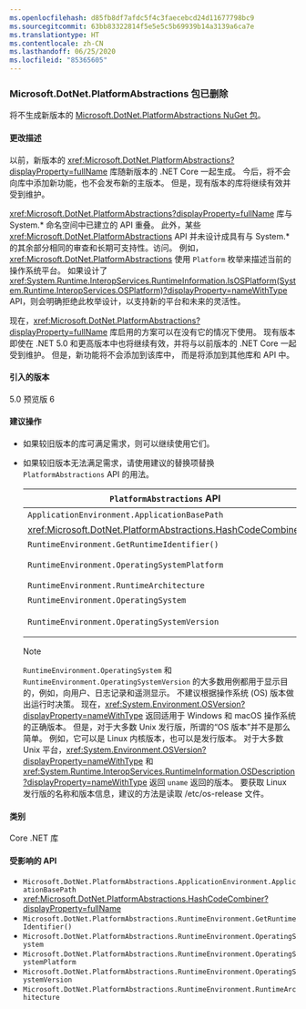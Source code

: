 ```yaml
---
ms.openlocfilehash: d85fb8df7afdc5f4c3faecebcd24d11677798bc9
ms.sourcegitcommit: 63bb83322814f5e5e5c5b69939b14a3139a6ca7e
ms.translationtype: HT
ms.contentlocale: zh-CN
ms.lasthandoff: 06/25/2020
ms.locfileid: "85365605"
---
```

### <a name="microsoftdotnetplatformabstractions-package-removed"></a>Microsoft.DotNet.PlatformAbstractions 包已删除

将不生成新版本的 [Microsoft.DotNet.PlatformAbstractions NuGet 包](https://www.nuget.org/packages/Microsoft.DotNet.PlatformAbstractions/)。

#### <a name="change-description"></a>更改描述

以前，新版本的 <xref:Microsoft.DotNet.PlatformAbstractions?displayProperty=fullName> 库随新版本的 .NET Core 一起生成。 今后，将不会向库中添加新功能，也不会发布新的主版本。 但是，现有版本的库将继续有效并受到维护。

<xref:Microsoft.DotNet.PlatformAbstractions?displayProperty=fullName> 库与 System.\* 命名空间中已建立的 API 重叠。 此外，某些 <xref:Microsoft.DotNet.PlatformAbstractions> API 并未设计成具有与 System.\* 的其余部分相同的审查和长期可支持性。访问。 例如，<xref:Microsoft.DotNet.PlatformAbstractions> 使用 `Platform` 枚举来描述当前的操作系统平台。 如果设计了 <xref:System.Runtime.InteropServices.RuntimeInformation.IsOSPlatform(System.Runtime.InteropServices.OSPlatform)?displayProperty=nameWithType> API，则会明确拒绝此枚举设计，以支持新的平台和未来的灵活性。

现在，<xref:Microsoft.DotNet.PlatformAbstractions?displayProperty=fullName> 库启用的方案可以在没有它的情况下使用。 现有版本即使在 .NET 5.0 和更高版本中也将继续有效，并将与以前版本的 .NET Core 一起受到维护。 但是，新功能将不会添加到该库中， 而是将添加到其他库和 API 中。

#### <a name="version-introduced"></a>引入的版本

5.0 预览版 6

#### <a name="recommended-action"></a>建议操作

- 如果较旧版本的库可满足需求，则可以继续使用它们。

- 如果较旧版本无法满足需求，请使用建议的替换项替换 `PlatformAbstractions` API 的用法。

  | `PlatformAbstractions` API | 推荐的替换控件 |
  |-|-|
  | `ApplicationEnvironment.ApplicationBasePath` | <xref:System.AppContext.BaseDirectory?displayProperty=nameWithType> |
  | <xref:Microsoft.DotNet.PlatformAbstractions.HashCodeCombiner> | <xref:System.HashCode?displayProperty=nameWithType> |
  | `RuntimeEnvironment.GetRuntimeIdentifier()` | <xref:System.Runtime.InteropServices.RuntimeInformation.RuntimeIdentifier?displayProperty=nameWithType> |
  | `RuntimeEnvironment.OperatingSystemPlatform` | <xref:System.Runtime.InteropServices.RuntimeInformation.IsOSPlatform(System.Runtime.InteropServices.OSPlatform)?displayProperty=nameWithType> |
  | `RuntimeEnvironment.RuntimeArchitecture` | <xref:System.Runtime.InteropServices.RuntimeInformation.ProcessArchitecture?displayProperty=nameWithType> |
  | `RuntimeEnvironment.OperatingSystem` | <xref:System.Runtime.InteropServices.RuntimeInformation.OSDescription?displayProperty=nameWithType> |
  | `RuntimeEnvironment.OperatingSystemVersion` | <xref:System.Runtime.InteropServices.RuntimeInformation.OSDescription?displayProperty=nameWithType> 和 <xref:System.Environment.OSVersion?displayProperty=nameWithType> |

  > [!NOTE]
  > `RuntimeEnvironment.OperatingSystem` 和 `RuntimeEnvironment.OperatingSystemVersion` 的大多数用例都用于显示目的，例如，向用户、日志记录和遥测显示。 不建议根据操作系统 (OS) 版本做出运行时决策。 现在，<xref:System.Environment.OSVersion?displayProperty=nameWithType> 返回适用于 Windows 和 macOS 操作系统的正确版本。 但是，对于大多数 Unix 发行版，所谓的“OS 版本”并不是那么简单。 例如，它可以是 Linux 内核版本，也可以是发行版本。 对于大多数 Unix 平台，<xref:System.Environment.OSVersion?displayProperty=nameWithType> 和 <xref:System.Runtime.InteropServices.RuntimeInformation.OSDescription?displayProperty=nameWithType> 返回 `uname` 返回的版本。 要获取 Linux 发行版的名称和版本信息，建议的方法是读取 /etc/os-release 文件。

#### <a name="category"></a>类别

Core .NET 库

#### <a name="affected-apis"></a>受影响的 API

- `Microsoft.DotNet.PlatformAbstractions.ApplicationEnvironment.ApplicationBasePath`
- <xref:Microsoft.DotNet.PlatformAbstractions.HashCodeCombiner?displayProperty=fullName>
- `Microsoft.DotNet.PlatformAbstractions.RuntimeEnvironment.GetRuntimeIdentifier()`
- `Microsoft.DotNet.PlatformAbstractions.RuntimeEnvironment.OperatingSystem`
- `Microsoft.DotNet.PlatformAbstractions.RuntimeEnvironment.OperatingSystemPlatform`
- `Microsoft.DotNet.PlatformAbstractions.RuntimeEnvironment.OperatingSystemVersion`
- `Microsoft.DotNet.PlatformAbstractions.RuntimeEnvironment.RuntimeArchitecture`

<!--

#### Affected APIs

- `P:Microsoft.DotNet.PlatformAbstractions.ApplicationEnvironment.ApplicationBasePath`
- `T:Microsoft.DotNet.PlatformAbstractions.HashCodeCombiner`
- `M:Microsoft.DotNet.PlatformAbstractions.RuntimeEnvironment.GetRuntimeIdentifier`
- `P:Microsoft.DotNet.PlatformAbstractions.RuntimeEnvironment.OperatingSystem`
- `P:Microsoft.DotNet.PlatformAbstractions.RuntimeEnvironment.OperatingSystemPlatform`
- `P:Microsoft.DotNet.PlatformAbstractions.RuntimeEnvironment.OperatingSystemVersion`
- `P:Microsoft.DotNet.PlatformAbstractions.RuntimeEnvironment.RuntimeArchitecture`

-->
